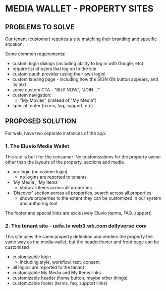 
# MEDIA WALLET - PROPERTY SITES

## PROBLEMS TO SOLVE

Our tenant (customer) requires a site matching their branding and specific situation.

Some common requirements:

- custom login dialogs (including ability to log in with Google, etc)
- require list of users that log on to the site
- custom oauth provider (using their own login)
- custom landing page - including how the SIGN ON button appears, and its text
- some custom CTA - "BUY NOW", "JOIN ..."
- custom navigation:
  - "My Movies" (instead of "My Media")
- special footer (terms, faq, support, etc)

## PROPOSED SOLUTION

For web, have two separate instances of the app:

### 1. The Eluvio Media Wallet

  This site is built for the consumer. No customizations for the property owner other than the
  layouts of the property, sections and media.

  - our login (no custom login)
    - no logins are reported to tenants
  - 'My Media', 'My Items'
    - show all items across all properties
  - 'Discover' section across all properties, search across all properties
    - shows properties to the extent they can be customized in our system and authoring tool

  The footer and special links are exclusively Eluvio (terms, FAQ, support)


### 2. The tenant site - uefa.tv  web3.wb.com  dollyverse.com

  This site uses the same property definition and renders the property the same way
  as the media wallet, but the header/footer and front page can be customized

  - customizable login
    - including style, workflow, text, consent
  - all logins are reported to the tenant
  - customizable My Media and My Items links 
  - customizable header (home button, maybe other things)
  - customizable footer (terms, faq, support links)

 

